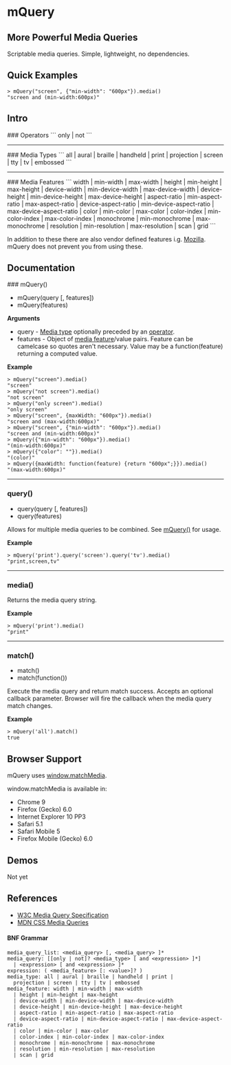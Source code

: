 # mQuery

## More Powerful Media Queries

Scriptable media queries. Simple, lightweight, no dependencies.

## Quick Examples

```
> mQuery("screen", {"min-width": "600px"}).media()
"screen and (min-width:600px)"
```

## Intro

<a name="operators" />
### Operators
```
only | not
```

---------------------------------------

<a name="media_types" />
### Media Types
```
all | aural | braille | handheld | print | projection | screen | tty | tv | embossed
```

---------------------------------------

<a name="media_features" />
### Media Features
```
width | min-width | max-width
  | height | min-height | max-height
  | device-width | min-device-width | max-device-width
  | device-height | min-device-height | max-device-height
  | aspect-ratio | min-aspect-ratio | max-aspect-ratio
  | device-aspect-ratio | min-device-aspect-ratio | max-device-aspect-ratio
  | color | min-color | max-color
  | color-index | min-color-index | max-color-index
  | monochrome | min-monochrome | max-monochrome
  | resolution | min-resolution | max-resolution
  | scan | grid
```

In addition to these there are also vendor defined features i.g. [Mozilla](https://developer.mozilla.org/En/CSS/Media_queries#Mozilla-specific_media_features). mQuery does not prevent you from using these.

## Documentation

<a name="mQuery" />
### mQuery()

 * mQuery(query [, features])
 * mQuery(features)

__Arguments__

 * query - [Media type](#media_types) optionally preceded by an [operator](#operators).
 * features - Object of [media feature](#media_features)/value pairs. Feature can be camelcase so quotes aren't necessary. Value may be a function(feature) returning a computed value.

__Example__

```
> mQuery("screen").media()
"screen"
> mQuery("not screen").media()
"not screen"
> mQuery("only screen").media()
"only screen"
> mQuery("screen", {maxWidth: "600px"}).media()
"screen and (max-width:600px)"
> mQuery("screen", {"min-width": "600px"}).media()
"screen and (min-width:600px)"
> mQuery({"min-width": "600px"}).media()
"(min-width:600px)"
> mQuery({"color": ""}).media()
"(color)"
> mQuery({maxWidth: function(feature) {return "600px";}}).media()
"(max-width:600px)"
```

---------------------------------------

### query()

 * query(query [, features])
 * query(features)

Allows for multiple media queries to be combined. See [mQuery()](#mQuery) for usage.

__Example__

```
> mQuery('print').query('screen').query('tv').media()
"print,screen,tv"
```

---------------------------------------

### media()

Returns the media query string.

__Example__

```
> mQuery('print').media()
"print"
```

---------------------------------------

### match()

 * match()
 * match(function())

Execute the media query and return match success. Accepts an optional callback parameter. Browser will fire the callback when the media query match changes.

__Example__

```
> mQuery('all').match()
true
```

## Browser Support

mQuery uses [window.matchMedia](https://developer.mozilla.org/en/DOM/window.matchMedia).

window.matchMedia is available in:

  * Chrome 9
  * Firefox (Gecko) 6.0
  * Internet Explorer 10 PP3
  * Safari 5.1
  * Safari Mobile 5
  * Firefox Mobile (Gecko) 6.0



## Demos

Not yet

## References

  * [W3C Media Query Specification](http://www.w3.org/TR/css3-mediaqueries/)
  * [MDN CSS Media Queries](https://developer.mozilla.org/En/CSS/Media_queries)

#### BNF Grammar
```
media_query_list: <media_query> [, <media_query> ]*
media_query: [[only | not]? <media_type> [ and <expression> ]*]
  | <expression> [ and <expression> ]*
expression: ( <media_feature> [: <value>]? )
media_type: all | aural | braille | handheld | print |
  projection | screen | tty | tv | embossed
media_feature: width | min-width | max-width
  | height | min-height | max-height
  | device-width | min-device-width | max-device-width
  | device-height | min-device-height | max-device-height
  | aspect-ratio | min-aspect-ratio | max-aspect-ratio
  | device-aspect-ratio | min-device-aspect-ratio | max-device-aspect-ratio
  | color | min-color | max-color
  | color-index | min-color-index | max-color-index
  | monochrome | min-monochrome | max-monochrome
  | resolution | min-resolution | max-resolution
  | scan | grid
```